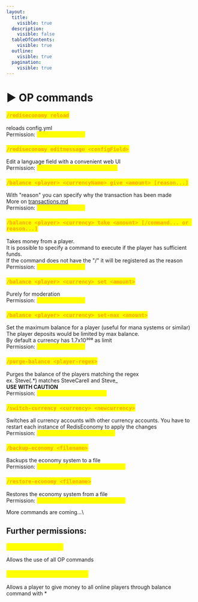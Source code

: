 ```yaml
---
layout:
  title:
    visible: true
  description:
    visible: false
  tableOfContents:
    visible: true
  outline:
    visible: true
  pagination:
    visible: true
---
```


# ▶️ OP commands

### <mark style="color:orange;">`/rediseconomy reload`</mark>

reloads config.yml\
Permission: <mark style="color:yellow;">`rediseconomy.admin`</mark>

### <mark style="color:orange;">`/rediseconomy editmessage <configField>`</mark>

Edit a language field with a convenient web UI\
Permission: <mark style="color:yellow;">`rediseconomy.admin.editmessage`</mark>

### <mark style="color:orange;">`/balance <player> <currencyName> give <amount> [reason...]`</mark>

With "reason" you can specify why the transaction has been made\
More on [transactions.md](../unique-features/transactions.md "mention")\
Permission: <mark style="color:yellow;">`rediseconomy.admin`</mark>

### <mark style="color:orange;">`/balance <player> <currency> take <amount> [/command... or reason...]`</mark>

Takes money from a player.\
It is possible to specify a command to execute if the player has sufficient funds.\
If the command does not have the "/" it will be registered as the reason\
Permission: <mark style="color:yellow;">`rediseconomy.admin`</mark>

### <mark style="color:orange;">`/balance <player> <currency> set <amount>`</mark>

Purely for moderation\
Permission: <mark style="color:yellow;">`rediseconomy.admin`</mark>

### <mark style="color:orange;">`/balance <player> <currency> set-max <amount>`</mark>

Set the maximum balance for a player (useful for mana systems or similar)\
The player deposits would be limited by max balance.\
By default a currency has 1.7x10³⁰⁸ as limit\
Permission: <mark style="color:yellow;">`rediseconomy.admin`</mark>

### <mark style="color:orange;">`/purge-balance <player-regex>`</mark>

Purges the balance of the players matching the regex\
ex. Steve(.\*) matches SteveCarell and Steve\_\
**USE WITH CAUTION**\
Permission: <mark style="color:yellow;">`rediseconomy.purge-balance`</mark>

### <mark style="color:orange;">`/switch-currency <currency> <newcurrency>`</mark>

Switches all currency accounts with other currency accounts. You have to restart each instance of RedisEconomy to apply the changes\
Permission: <mark style="color:yellow;">`rediseconomy.pay.currencyname`</mark>

### <mark style="color:orange;">`/backup-economy <filename>`</mark>

Backups the economy system to a file\
Permission: <mark style="color:yellow;">`rediseconomy.admin.backup-restore`</mark>

### <mark style="color:orange;">`/restore-economy <filename>`</mark>

Restores the economy system from a file\
Permission: <mark style="color:yellow;">`rediseconomy.admin.backup-restore`</mark>

More commands are coming...\\

## **Further permissions:**

### <mark style="color:yellow;">`rediseconomy.admin`</mark>

Allows the use of all OP commands

### <mark style="color:yellow;">`rediseconomy.admin.giveall`</mark>

Allows a player to give money to all online players through balance command with \*
